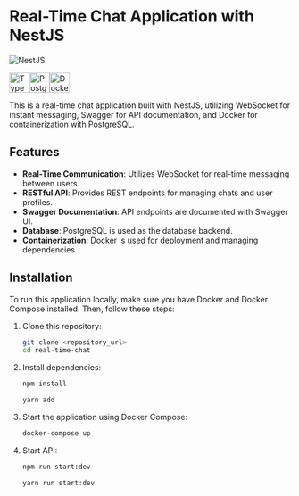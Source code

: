 # Real-Time Chat Application with NestJS

![NestJS](https://nestjs.com/img/logo_text.svg)
<p align="left">
<a href="https://www.typescriptlang.org/" target="_blank" rel="noreferrer"><img src="https://raw.githubusercontent.com/danielcranney/readme-generator/main/public/icons/skills/typescript-colored.svg" width="36" height="36" alt="TypeScript" /></a><a  src="https://raw.githubusercontent.com/danielcranney/readme-generator/main/public/icons/skills/mongodb-colored.svg" width="36" height="36" alt="MongoDB" /></a><a href="https://www.postgresql.org/" target="_blank" rel="noreferrer"><img src="https://raw.githubusercontent.com/danielcranney/readme-generator/main/public/icons/skills/postgresql-colored.svg" width="36" height="36" alt="PostgreSQL" /></a><a href="https://www.docker.com/" target="_blank" rel="noreferrer"><img src="https://raw.githubusercontent.com/danielcranney/readme-generator/main/public/icons/skills/docker-colored.svg" width="36" height="36" alt="Docker" /></a>
</p>
This is a real-time chat application built with NestJS, utilizing WebSocket for instant messaging, Swagger for API documentation, and Docker for containerization with PostgreSQL.



## Features

- **Real-Time Communication**: Utilizes WebSocket for real-time messaging between users.
- **RESTful API**: Provides REST endpoints for managing chats and user profiles.
- **Swagger Documentation**: API endpoints are documented with Swagger UI.
- **Database**: PostgreSQL is used as the database backend.
- **Containerization**: Docker is used for deployment and managing dependencies.

## Installation

To run this application locally, make sure you have Docker and Docker Compose installed. Then, follow these steps:

1. Clone this repository:
   ```bash
   git clone <repository_url>
   cd real-time-chat
   ```
2. Install dependencies:

   ```bash
   npm install
   ```
   ```bash
   yarn add
   ```

3. Start the application using Docker Compose:
   ```bash
   docker-compose up
   ```
4. Start API:
   ```bash
   npm run start:dev
   ```
   ```bash
   yarn run start:dev
   ```
